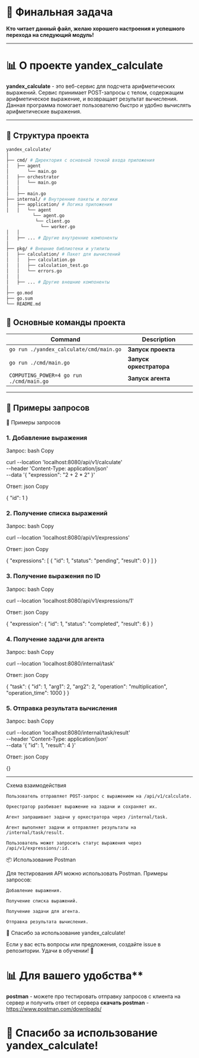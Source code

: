 # 🎉 Финальная задача
**Кто читает данный файл, желаю хорошего настроения и успешного перехода на следующий модуль!**

---

# 📊 О проекте **yandex_calculate**

**yandex_calculate** - это веб-сервис для подсчета арифметических выражений. Сервис принимает POST-запросы с телом, содержащим арифметическое выражение, и возвращает результат вычисления. Данная программа помогает пользователю быстро и удобно вычислять арифметические выражения.

---



## 📁 Структура проекта
```bash
yandex_calculate/
│
├── cmd/ # Директория с основной точкой входа приложения
│   ├── agent
│       └── main.go
│   ├── orchestrator
│   │   └── main.go
│   │
│   ├── main.go
├── internal/ # Внутренние пакеты и логики
│   ├── application/ # Логика приложения
│   │   └── agent
          └── agent.go
           └── client.go
             └── worker.go
│   │
│   ├── ... # Другие внутренние компоненты
│   
├── pkg/ # Внешние библиотеки и утилиты
│   ├── calculation/ # Пакет для вычислений
│   │   ├── calculation.go
│   │   ├── calculation_test.go
│   │   └── errors.go
│   │
│   ├── ... # Другие внешние компоненты
│
├── go.mod
├── go.sum
└── README.md
```

## 📁 Основные команды проекта

| Command | Description |
| --- | --- |
|``` go run ./yandex_calculate/cmd/main.go ``` | **Запуск проекта** |
|```go run ./cmd/main.go``` | **Запуск оркестратора** |
|```COMPUTING_POWER=4 go run ./cmd/main.go``` | **Запуск агента** |



---

## 📌 Примеры запросов

📌 Примеры запросов
<h3>1. Добавление выражения</h3>

Запрос:
bash
Copy

curl --location 'localhost:8080/api/v1/calculate' \
--header 'Content-Type: application/json' \
--data '{
  "expression": "2 + 2 * 2"
}'

Ответ:
json
Copy

{
  "id": 1
}

<h3>2. Получение списка выражений</h3>

Запрос:
bash
Copy

curl --location 'localhost:8080/api/v1/expressions'

Ответ:
json
Copy

{
  "expressions": [
    {
      "id": 1,
      "status": "pending",
      "result": 0
    }
  ]
}

<h3>3. Получение выражения по ID</h3>

Запрос:
bash
Copy

curl --location 'localhost:8080/api/v1/expressions/1'

Ответ:
json
Copy

{
  "expression": {
    "id": 1,
    "status": "completed",
    "result": 6
  }
}

<h3>4. Получение задачи для агента</h3>

Запрос:
bash
Copy

curl --location 'localhost:8080/internal/task'

Ответ:
json
Copy

{
  "task": {
    "id": 1,
    "arg1": 2,
    "arg2": 2,
    "operation": "multiplication",
    "operation_time": 1000
  }
}

<h3>5. Отправка результата вычисления</h3>

Запрос:
bash
Copy

curl --location 'localhost:8080/internal/task/result' \
--header 'Content-Type: application/json' \
--data '{
  "id": 1,
  "result": 4
}'

Ответ:
json
Copy

{}



---
Схема взаимодействия

    Пользователь отправляет POST-запрос с выражением на /api/v1/calculate.

    Оркестратор разбивает выражение на задачи и сохраняет их.

    Агент запрашивает задачи у оркестратора через /internal/task.

    Агент выполняет задачи и отправляет результаты на /internal/task/result.

    Пользователь может запросить статус выражения через /api/v1/expressions/:id.

📦 Использование Postman

Для тестирования API можно использовать Postman. Примеры запросов:

    Добавление выражения.

    Получение списка выражений.

    Получение задачи для агента.

    Отправка результата вычисления.

🙌 Спасибо за использование yandex_calculate!

Если у вас есть вопросы или предложения, создайте issue в репозитории. Удачи в обучении! 🚀
# 📊 Для вашего удобства**

**postman** - можете про тестировать отправку запросов с клиента на сервер и получить ответ от сервера
**скачать postman** - https://www.postman.com/downloads/

# 🙌 Спасибо за использование **yandex_calculate**!
